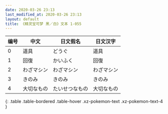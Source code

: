 ```yaml
---
date: 2020-03-26 23:13
last_modified_at: 2020-03-26 23:13
layout: default
title: 《精灵宝可梦 黑／白》文本 1-055
---
```

| 编号 | 中文 | 日文假名 | 日文汉字 |
| ---- | ---- | ---- | --- |
| 0 | 道具 | どうぐ | 道具 |
| 1 | 回復 | かいふく | 回復 |
| 2 | わざマシン | わざマシン | わざマシン |
| 3 | きのみ | きのみ | きのみ |
| 4 | 大切なもの | たいせつなもの | 大切なもの |
{: .table .table-bordered .table-hover .xz-pokemon-text .xz-pokemon-text-4 }